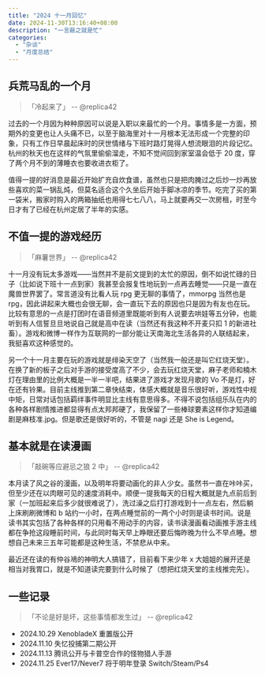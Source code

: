 ```yaml
---
title: "2024 十一月回忆"
date: 2024-11-30T13:16:40+08:00
description: "一言蔽之就是忙"
categories:
  - "杂谈"
  - "月度总结"
---
```


## 兵荒马乱的一个月

> 「冷起来了」 -- @replica42

过去的一个月因为种种原因可以说是入职以来最忙的一个月。事情多是一方面，预期外的变更也让人头痛不已，以至于脑海里对十一月根本无法形成一个完整的印象，只有工作日早晨起床时的厌世情绪与下班时路灯晃得人想流眼泪的片段记忆。杭州的秋天也在这样的气氛里偷偷溜走，不知不觉间回到家室温会低于 20 度，穿了两个月不到的薄睡衣也要收进衣柜了。

值得一提的好消息是最近开始扩充自炊食谱，虽然也只是把肉腌过之后炒一炒再放些喜欢的菜一锅乱炖，但莫名适合这个久坐后开始手脚冰凉的季节。吃完了买的第一袋米，搬家时购入的两箱抽纸也用得七七八八，马上就要再交一次房租，时至今日才有了已经在杭州定居了半年的实感。

## 不值一提的游戏经历

> 「麻薯世界」 -- @replica42

十一月没有玩太多游戏——当然并不是前文提到的太忙的原因，倒不如说忙碌的日子（比如说下班十一点到家）我甚至会报复性地玩到一点再去睡觉——只是一直在魔兽世界罢了。常言道没有比看人玩 rpg 更无聊的事情了，mmorpg 当然也是 rpg，因此讲起来大概也会很无聊，会一直玩下去的原因也只是因为有友也在玩。比较有意思的一点是打团时在语音频道里既能听到有人说要去哄娃等五分钟，也能听到有人信誓旦旦地说自己就是高中在读（当然还有我这种不开麦只扣 1 的新进社畜）。游戏和微博一样作为互联网的一部分能让天南海北生活各异的人联结起来，我挺喜欢这种感觉的。

另一个十一月主要在玩的游戏就是绯染天空了（当然我一般还是叫它红烧天堂）。在换了新的板子之后对手游的接受度高了不少，会去玩红烧天堂，麻子老师和楠木灯在理由里的比例大概是一半一半吧，结果进了游戏才发现月歌的 Vo 不是灯，好在还有铃果。目前主线推到第二章快结束，体感大概就是音乐很好听，游戏性中规中矩，日常对话包括羁绊事件明显比主线有意思得多。不得不说包括组乐队在内的各种各样剧情推进都显得有点太邦邦硬了，我保留了一些棒球要素这样你才知道编剧是麻枝准.jpg。但是歌还是很好听的，不管是 nagi 还是 She is Legend。

## 基本就是在读漫画

> 「敲碗等应避忌之狼 2 中」 -- @replica42

本月读了风之谷的漫画，以及明年将要动画化的非人少女。虽然书一直在咔咔买，但至少还在以肉眼可见的速度消耗中。顺便一提我每天的日程大概就是九点前后到家（一加班起来后多少就很难说了），洗过澡之后打打游戏到十一点左右，然后躺上床刷刷微博和 b 站约一小时，在两点睡觉前的一两个小时则是读书时间。说是读书其实包括了各种各样的只用看不用动手的内容，读书读漫画看动画推手游主线都在争抢这段睡前时间，与此同时每天早上睁眼还要后悔昨晚为什么不早点睡。想想自己未来三五年可能都是这种生活，不禁悲从中来。

最近还在读的有仲谷鳰的神明大人搞错了，目前看下来少年 x 大姐姐的展开还是相当对我胃口，就是不知道读完要到什么时候了（想把红烧天堂的主线推完先）。

## 一些记录

> 「不论是好是坏，这些事情都发生过」 -- @replica42

* 2024.10.29 XenobladeX 重置版公开
* 2024.11.10 失忆投捕第二期公开
* 2024.11.13 腾讯公开与卡普空合作的怪物猎人手游
* 2024.11.25 Ever17/Never7 将于明年登录 Switch/Steam/Ps4
